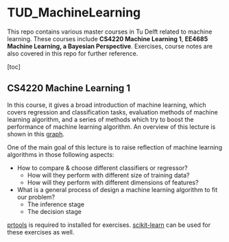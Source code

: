 # TUD_MachineLearning

This repo contains various master courses in Tu Delft related to machine learning. These courses include **CS4220 Machine Learning 1**, **EE4685 Machine Learning, a Bayesian Perspective**. Exercises, course notes are also covered in this repo for further reference. 

[toc]

## CS4220 Machine Learning 1
In this course, it gives a broad introduction of machine learning, which covers regression and classification tasks, evaluation methods of machine learning algorithm, and a series of methods which try to boost the performance of machine learning algorithm. An overview of this lecture is shown in this [graph](). 

One of the main goal of this lecture is to raise reflection of machine learning algorithms in those following aspects:
- How to compare & choose different classifiers or regressor? 
    - How will they perform with different size of training data?
    - How will they perform with different dimensions of features?
- What is a general process of design a machine learning algorithm to fit our problem?
    - The inference stage 
    - The decision stage


[prtools](https://github.com/DMJTax/prtools) is required to installed for exercises. [scikit-learn](https://scikit-learn.org/stable/) can be used for these exercises as well. 